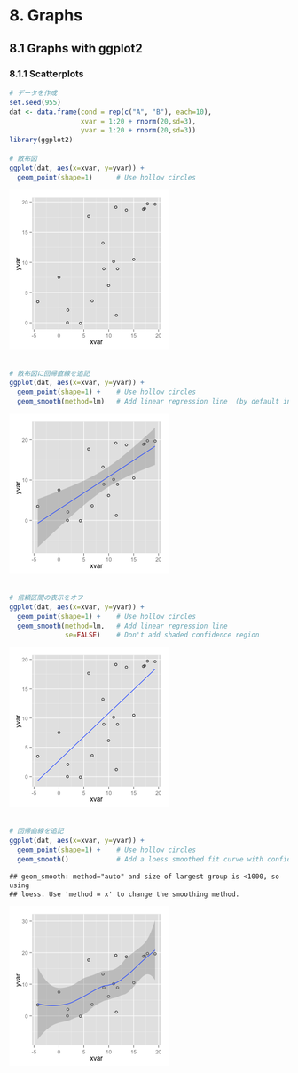 # 8. Graphs
## 8.1 Graphs with ggplot2
### 8.1.1 Scatterplots

```r
# データを作成
set.seed(955)
dat <- data.frame(cond = rep(c("A", "B"), each=10),
                  xvar = 1:20 + rnorm(20,sd=3),
                  yvar = 1:20 + rnorm(20,sd=3))
library(ggplot2)

# 散布図
ggplot(dat, aes(x=xvar, y=yvar)) + 
  geom_point(shape=1)      # Use hollow circles
```

![plot of chunk unnamed-chunk-1](figure/unnamed-chunk-11.png) 

```r

# 散布図に回帰直線を追記
ggplot(dat, aes(x=xvar, y=yvar)) +
  geom_point(shape=1) +    # Use hollow circles
  geom_smooth(method=lm)   # Add linear regression line  (by default includes 95% confidence region)
```

![plot of chunk unnamed-chunk-1](figure/unnamed-chunk-12.png) 

```r

# 信頼区間の表示をオフ
ggplot(dat, aes(x=xvar, y=yvar)) +
  geom_point(shape=1) +    # Use hollow circles
  geom_smooth(method=lm,   # Add linear regression line
              se=FALSE)    # Don't add shaded confidence region
```

![plot of chunk unnamed-chunk-1](figure/unnamed-chunk-13.png) 

```r

# 回帰曲線を追記
ggplot(dat, aes(x=xvar, y=yvar)) +
  geom_point(shape=1) +    # Use hollow circles
  geom_smooth()            # Add a loess smoothed fit curve with confidence region
```

```
## geom_smooth: method="auto" and size of largest group is <1000, so using
## loess. Use 'method = x' to change the smoothing method.
```

![plot of chunk unnamed-chunk-1](figure/unnamed-chunk-14.png) 

